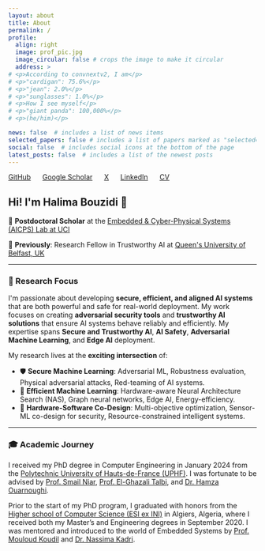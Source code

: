 ```yaml
---
layout: about
title: About
permalink: /
profile:
  align: right
  image: prof_pic.jpg
  image_circular: false # crops the image to make it circular
  address: >
# <p>According to convnextv2, I am</p>
# <p>"cardigan": 75.6%</p>
# <p>"jean": 2.0%</p>
# <p>"sunglasses": 1.0%</p>
# <p>How I see myself</p>
# <p>"giant panda": 100,000%</p>
# <p>(he/him)</p>

news: false  # includes a list of news items
selected_papers: false # includes a list of papers marked as "selected={true}"
social: false  # includes social icons at the bottom of the page
latest_posts: false  # includes a list of the newest posts
---
```


 [GitHub](https://github.com/HalimaBouzidi) &nbsp;&nbsp;&nbsp;&nbsp; [Google Scholar](https://scholar.google.com/citations?user=sI0ity4AAAAJ&hl=en) &nbsp;&nbsp;&nbsp;&nbsp; [X](https://twitter.com/HalimaBouzidi1) &nbsp;&nbsp;&nbsp;&nbsp; [LinkedIn](https://www.linkedin.com/in/halimabouzidi/) &nbsp;&nbsp;&nbsp;&nbsp; [CV](/assets/pdf/Halima_Bouzidi_Resume.pdf)

<!-- **Some text, maybe for later** -->

## Hi! I'm Halima Bouzidi 👋

🔬 **Postdoctoral Scholar** at the [Embedded & Cyber-Physical Systems (AICPS) Lab at UCI ](https://aicps.eng.uci.edu/) 

🌟 **Previously**: Research Fellow in Trustworthy AI at [Queen's University of Belfast, UK](https://www.qub.ac.uk/) 

---

### 🚀 Research Focus

I'm passionate about developing **secure, efficient, and aligned AI systems** that are both powerful and safe for real-world deployment. My work focuses on creating **adversarial security tools** and **trustworthy AI solutions** that ensure AI systems behave reliably and efficiently. My expertise spans **Secure and Trustworthy AI**, **AI Safety**, **Adversarial Machine Learning**, and **Edge AI** deployment.

My research lives at the **exciting intersection** of:
- 🛡️ **Secure Machine Learning**: Adversarial ML, Robustness evaluation, Physical adversarial attacks, Red-teaming of AI systems.
- 🤖 **Efficient Machine Learning**: Hardware-aware Neural Architecture Search (NAS), Graph neural networks, Edge AI, Energy-efficiency.
- 🎯 **Hardware-Software Co-Design**: Multi-objective optimization, Sensor-ML co-design for security, Resource-constrained intelligent systems.

---

### 🎓 Academic Journey

I received my PhD degree in Computer Engineering in January 2024 from the [Polytechnic University of Hauts-de-France (UPHF)](https://www.uphf.fr/en). I was fortunate to be advised by [Prof. Smail Niar](https://www.uphf.fr/lamih/membres/niar_smail), [Prof. El-Ghazali Talbi](https://www.cristal.univ-lille.fr/~talbi/indexf043.html?n=Main.Biography), and [Dr. Hamza Ouarnoughi](https://www.uphf.fr/lamih/membres/ouarnoughi_hamza).

Prior to the start of my PhD program, I graduated with honors from the [Higher school of Computer Science (ESI ex INI)](https://www.esi.dz/en/home/) in Algiers, Algeria, where I received both my Master’s and Engineering degrees in September 2020. I was mentored and introduced to the world of Embedded Systems by [Prof. Mouloud Koudil](https://www.linkedin.com/in/mouloud-koudil-3a07ab24/?originalSubdomain=dz) and [Dr. Nassima Kadri](https://www.linkedin.com/in/kadri-nassima-909588131/).
